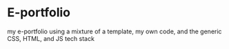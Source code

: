 # E-portfolio
my e-portfolio using a mixture of a template, my own code, and the generic CSS, HTML, and JS tech stack
